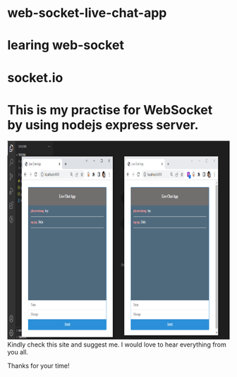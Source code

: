 # web-socket-live-chat-app
# learing web-socket
# socket.io
# This is my practise for WebSocket by using nodejs express server.

<img src="public/chat.png" width="600px" height="450px"></img>
Kindly check this site and suggest me.
I would love to hear everything from you all.

Thanks for your time!
